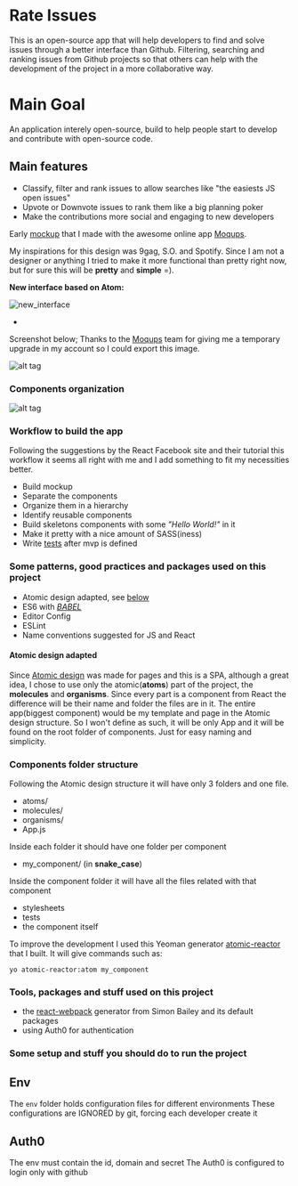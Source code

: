 # Rate Issues
This is an open-source app that will help developers to find and solve issues through a better interface than Github. Filtering, searching and ranking issues from Github projects so that others can help with the development of the project in a more collaborative way.

# Main Goal
An application interely open-source, build to help people start to develop and contribute with open-source code.

## Main features
 * Classify, filter and rank issues to allow searches like "the easiests JS open issues"
 * Upvote or Downvote issues to rank them like a big planning poker
 * Make the contributions more social and engaging to new developers


Early [mockup](https://app.moqups.com/cassioscabral@gmail.com/X4e0gZ6L5B/view/page/ade98745f) that I made with the awesome online app [Moqups](https://moqups.com/).

My inspirations for this design was 9gag, S.O. and Spotify. Since I am not a designer or anything I tried to make it more functional than pretty right now, but for sure this will be **pretty** and **simple** =).

**New interface based on Atom:**

![new_interface](https://cloud.githubusercontent.com/assets/2073557/13088840/aab28d8c-d4cc-11e5-9199-6fe88b68f636.png)

-


Screenshot below; Thanks to the [Moqups](https://moqups.com/) team for giving me a temporary upgrade in my account so I could export this image.

![alt tag](https://cloud.githubusercontent.com/assets/2073557/11826245/ed52b34c-a362-11e5-8467-cbdedda411ed.png)

### Components organization

![alt tag](https://cloud.githubusercontent.com/assets/2073557/11989355/4cc6776e-a9da-11e5-8b97-1904c78a911f.png)

### Workflow to build the app

Following the suggestions by the React Facebook site and their tutorial this workflow it seems all right with me and I add something to fit my necessities better.

  - Build mockup
  - Separate the components
  - Organize them in a hierarchy
  - Identify reusable components
  - Build skeletons components with some *"Hello World!"* in it
  - Make it pretty with a nice amount of SASS(iness)
  - Write [tests](https://facebook.github.io/react/docs/test-utils.html) after mvp is defined


### Some patterns, good practices and packages used on this project

  - Atomic design adapted, see [below](#atomic)
  - ES6 with [*BABEL*](https://github.com/babel/babel)
  - Editor Config
  - ESLint
  - Name conventions suggested for JS and React




#### <a name="atomic"></a>Atomic design adapted

Since [Atomic design](http://bradfrost.com/blog/post/atomic-web-design/) was made for pages and this is a SPA, although a great idea, I chose to use only the atomic(**atoms**) part of the project, the **molecules** and **organisms**. Since every part is a component from React the difference will be their name and folder the files are in it. The entire app(biggest component) would be my template and page in the Atomic design structure. So I won't define as such, it will be only App and it will be found on the root folder of components. Just for easy naming and simplicity.


### Components folder structure

Following the Atomic design structure it will have only 3 folders and one file.

  - atoms/
  - molecules/
  - organisms/
  - App.js

Inside each folder it should have one folder per component

  - my_component/ (in **snake_case**)

Inside the component folder it will have all the files related with that component

  - stylesheets
  - tests
  - the component itself

To improve the development I used this Yeoman generator [atomic-reactor](https://github.com/cassioscabral/generator-atomic-reactor) that I built. It will give commands such as:

`yo atomic-reactor:atom my_component`


### Tools, packages and stuff used on this project

  - the [react-webpack](https://github.com/newtriks/generator-react-webpack) generator from Simon Bailey and its default packages
  - using Auth0 for authentication

### Some setup and stuff you should do to run the project

## Env
  The `env` folder holds configuration files for different environments
  These configurations are IGNORED by git, forcing each developer create it

## Auth0
  The env must contain the id, domain and secret
  The Auth0 is configured to login only with github
